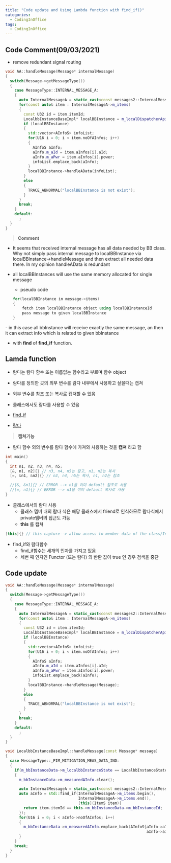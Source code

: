```yaml
---
title: "Code update and Using Lambda function with find_if()"
categories:
  - CodingInOffice
tags:
  - CodingInOffice
---
```


## Code Comment(09/03/2021)

- remove redundant signal routing

```c++
void AA::handleMessage(Message* internalMessage)
{
  switch(Message->getMessageType())
  {
    case MessageType::INTERNAL_MESSAGE_A:
    {
      auto InternalMessageA = static_cast<const messages2::InternalMessageA*>(Message);
      for(const auto& item : InternalMessageA->m_items)
      {
        const U32 id = item.itemId;
        LocalbbInstanceBaseImpl* localBBInstance = m_localDispatcherApi->getBB(id);
        if (localBBInstance)
        {
          std::vector<AInfoS> infoList;
          for(U16 i = 0; i < item.noOfAInfos; i++)
          {
            AInfoS aInfo;
            aInfo.m_aId = item.aInfos[i].aId;
            aInfo.m_aPwr = item.aInfos[i].power;
            infoList.emplace_back(aInfo);
          }
          localBBInstance->handleAData(infoList);
        }
        else
        {
          TRACE_ABNORMAL("localBBInstance is not exist");
        }
      }
      break;
    }
    default:
      ;
  }
}

```

> **Comment**

- It seems that received internal message has all data needed by BB class. Why not simply pass internal message to localBBInstance via localBBInstance->handleMessage and then extract all needed data there. In my opinion handleAData is redundant

- all localBBInstances will use the same memory allocated for single message
    - pseudo code

    ```c++
    for(localBBInstance in message->items)
    {​​​​​
        fetch item localBBInstance object using localBBInstanceId
        pass message to given localBBInstance
    }​​​​​
    ```

​- in this case all bbInstance will receive exactly the same message, an then it can extract info which is related to given bbInstance
- with **find** of **find_if** function.

## Lamda function
- 람다는 람다 함수 또는 이름없는 함수라고 부르며 함수 object
- 람다를 정의한 곳의 외부 변수를 람다 내부에서 사용하고 싶을때는 캡쳐
- 외부 변수를 참조 또는 복사로 캡쳐할 수 있음
- 클래스에서도 람다를 사용할 수 있음


- [find_if](https://en.cppreference.com/w/cpp/algorithm/find)
- [람다](https://skstormdummy.tistory.com/entry/%EB%9E%8C%EB%8B%A4lamda)

> **캡쳐기능**

- 람다 함수 외의 변수를 람다 함수에 가져와 사용하는 것을 **캡쳐** 라고 함

```c++
int main()
{
  int n1, n2, n3, n4, n5;
  [&, n1, n2]{} // n3, n4, n5는 참고, n1, n2는 복사
  [=, &n1, &n2]{} // n3, n4, n5는 복사, n1, n2는 참조

  //[&, &n1]{} // ERROR --> n1을 이미 default 참조로 사용
  //[=, n1]{} // ERROR --> n1을 이미 default 복사로 사용
}
```

- 클래스에서의 람다 사용
  - 클래스 멤버 내의 람다 식은 해당 클래스에서 friend로 인식하므로 람다식에서 private멤버의 접근도 가능
  - **this** 를 캡쳐

```c++
[this]{} // this capture--> allow access to member data of the class/Instance
```

- find_if와 람다함수
  - find_if함수는 세개의 인자를 가지고 있음
  - 세번 째 인자인 Functor (또는 람다) 의 반환 값이 true 인 경우 검색을 중단


## Code update


```c++
void AA::handleMessage(Message* internalMessage)
{
  switch(Message->getMessageType())
  {
    case MessageType::INTERNAL_MESSAGE_A:
    {
      auto InternalMessageA = static_cast<const messages2::InternalMessageA*>(Message);
      for(const auto& item : InternalMessageA->m_items)
      {
        const U32 id = item.itemId;
        LocalbbInstanceBaseImpl* localBBInstance = m_localDispatcherApi->getBB(id);
        if (localBBInstance)
        {
          std::vector<AInfoS> infoList;
          for(U16 i = 0; i < item.noOfAInfos; i++)
          {
            AInfoS aInfo;
            aInfo.m_aId = item.aInfos[i].aId;
            aInfo.m_aPwr = item.aInfos[i].power;
            infoList.emplace_back(aInfo);
          }
          localBBInstance->handleMessage(Message);
        }
        else
        {
          TRACE_ABNORMAL("localBBInstance is not exist");
        }
      }
      break;
    }
    default:
      ;
  }
}

```


```c++
void LocalbbInstanceBaseImpl::handleMessage(const Message* message)
{
  case MessageType::_PIM_MITIGATION_MEAS_DATA_IND:
  {
    if(m_bbInstanceData->m_localbbInstanceState == LocalbbInstanceStateE::ACTIVATED)
    {
      m_bbInstanceData->m_measuredAInfo.clear();

      auto InternalMessageA = static_cast<const messages2::InternalMessageA*>(message);
      auto aInfo = std::find_if(InternalMessageA->m_items.begin(),
                                InternalMessageA->m_items.end(),
                                [this](ItemS item){
        return item.itemId == this->m_bbInstanceData->m_bbInstanceId;
      });
      for(U16 i = 0; i < aInfo->noOfAInfos; i++)
      {
        m_bbInstanceData->m_measuredAInfo.emplace_back(AInfoS{aInfo->aInfos[i].aId,
                                                              aInfo->aInfos[i].power});
      }
    }
    break;
  }
}
```


<!--

```c++
void CellEqRH::handlePimciMessage(lrh::messages::PimciMessage* pimciMessage)
{
  switch(pimciMessage->getMessageType())
  {
    case lrh::MessageType::PIMCI_PIM_MITIGATION_MEAS_DATA_IND:
    {
      auto pimciPimMitigationMeasDataInd = static_cast<const lrh::messages2::PimciPimMitigationMeasDataInd*>(pimciMessage);
      for(const auto& victimCell : pimciPimMitigationMeasDataInd->m_victims)
      {
        const CellIdT cellId = victimCell.victimCellId;
        LocalCell* localCell = m_localCellDispatcherApi->getLocalCell(cellId);
        if (localCell)
        {
          std::vector<PimMitigAggressorsInfoS> pimMitigAggressorsInfoList;
          for(U16 i = 0; i < victimCell.noOfAggressors; i++)
          {
            PimMitigAggressorsInfoS AggressorInfo;
            AggressorInfo.m_aggressorCellId = victimCell.aggressors[i].aggressorCellId;
            AggressorInfo.m_pim = victimCell.aggressors[i].pim;
            pimMitigAggressorsInfoList.emplace_back(AggressorInfo);
          }
          localCell->handlePimMitigationMeasData(pimMitigAggressorsInfoList);
        }
        else
        {
          TRACE_ABNORMAL(Ft_CELL_CONFIG, STR("CellId=%d, cell not found", cellId));
        }
      }
      break;
    }
    default:
      ;
  }
}

```

```c++
void CellEqRH::handlePimciMessage(lrh::messages::PimciMessage* pimciMessage)
{
  switch(pimciMessage->getMessageType())
  {
    case lrh::MessageType::PIMCI_PIM_MITIGATION_MEAS_DATA_IND:
    {
      auto pimciPimMitigationMeasDataInd = static_cast<const lrh::messages2::PimciPimMitigationMeasDataInd*>(pimciMessage);
      for(const auto& victimCell : pimciPimMitigationMeasDataInd->m_victims)
      {
        const CellIdT cellId = victimCell.victimCellId;
        LocalCell* localCell = m_localCellDispatcherApi->getLocalCell(cellId);
        if (localCell)
        {
          localCell->handleMessage(pimciMessage);
        }
        else
        {
          TRACE_ABNORMAL(Ft_CELL_CONFIG, STR("CellId=%d, cell not found", cellId));
        }
      }
      break;
    }
    default:
      ;
  }
}
```

```c++
void LocalCellBaseImpl::handleMessage(const lrh::Message* message)
{
  case lrh::MessageType::PIMCI_PIM_MITIGATION_MEAS_DATA_IND:
  {
    if(m_cellData->m_localCellState == LocalCellStateE::ACTIVATED)
    {
      m_cellData->m_measuredPimMitigAggressorsInfo.clear();

      auto pimciPimMitigationMeasDataInd = static_cast<const lrh::messages2::PimciPimMitigationMeasDataInd*>(message);
      auto aggressorInfo = std::find_if(pimciPimMitigationMeasDataInd->m_victims.begin(),
                                        pimciPimMitigationMeasDataInd->m_victims.end(),
                                        [this](PimVictimAggressorsS victim){
        return victim.victimCellId == this->m_cellData->m_cellId;
      });
      for(U16 i = 0; i < aggressorInfo->noOfAggressors; i++)
      {
        m_cellData->m_measuredPimMitigAggressorsInfo.emplace_back(PimMitigAggressorsInfoS
                                                                  {aggressorInfo->aggressors[i].aggressorCellId,
                                                                   aggressorInfo->aggressors[i].pim});
      }

      FeatureTaskMsgD reqMsg(FEAT_TASK_PIM_MITIG_MEAS_DATA_IND);
      FeatureHandlerBase* pimMitigAutoConfigTaskHandler = getFeatureHandler(FEAT_TYPE_PIM_MITIG_AUTO_CONFIG);
      pimMitigAutoConfigTaskHandler->executeTask(&reqMsg);
    }
    break;
  }

  default:
    TRACE_ERROR(STR("CellId=%d: handleMessage(): invalid message received.", m_cellData->m_cellId));
    break;
  }
}
```

-->
